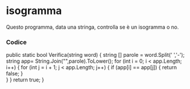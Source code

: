 # isogramma
Questo programma, data una stringa, controlla se è un isogramma o no. 
### Codice

public static bool Verifica(string word)
{
    string [] parole = word.Split(' ','-');
    string app= String.Join("",parole).ToLower();
    for (int i = 0; i < app.Length; i++)
    {
        for (int j = i + 1; j < app.Length; j++)
        {
            if (app[i] ==  app[j])
            {
                return false;
            }  
        }
    }
    return true;
}
